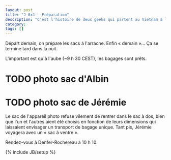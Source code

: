 ```yaml
---
layout: post
title: "J-0x1 — Préparation"
description: "C'est l'histoire de deux geeks qui partent au Vietnam à l'arrache."
category:
tags: []
---
```

Départ demain, on prépare les sacs à l'arrache. Enfin « demain »… Ça se termine tard dans la nuit.

L'important est qu'à l'aube (~9 h 30 CEST), les bagages sont prêts.

# TODO photo sac d'Albin
# TODO photo sac de Jérémie

Le sac de l'appareil photo refuse vilement de rentrer dans le sac à dos, bien que l'un et l'autres aient été choisis en fonction de leurs dimensions qui laissaient envisager un transport de bagage unique. Tant pis, Jérémie voyagera avec un « sac à ventre ».

Rendez-vous à Denfer-Rochereau à 10 h 10.

{% include JB/setup %}
